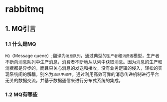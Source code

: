 # rabbitmq

## 1. MQ引言

### 1.1 什么是MQ

`MQ`（Message quene）;翻译为`消息队列`，通过典型的`生产者`和`消费者`模型，生产者不断向消息队列中生产消息，消费者不断地从队列中获取消息。因为消息的生产和消费都是异步的，而且只关心消息的发送和接收，没有业务逻辑的侵入，轻松的实现系统间的解耦。别名为`消息中间件`。通过利用高效可靠的消息传递机制进行平台无关的数据交流，并基于数据通信来进行分布式系统的集成。



### 1.2 MQ有哪些
